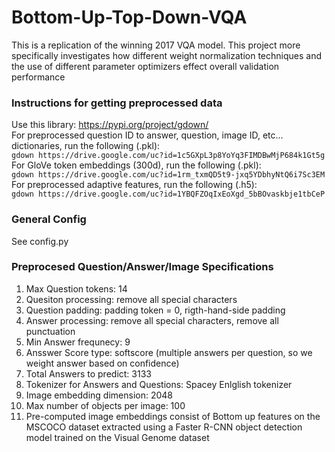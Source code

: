 # Bottom-Up-Top-Down-VQA
This is a replication of the winning 2017 VQA model. This project more specifically investigates how different weight normalization techniques and the use of different parameter optimizers effect overall validation performance 

### Instructions for getting preprocessed data
Use this library: https://pypi.org/project/gdown/<br/>
For preprocessed question ID to answer, question, image ID, etc... dictionaries, run the following (.pkl): <br/>
`gdown https://drive.google.com/uc?id=1c5GXpL3p8YoYq3FIMDBwMjP684k1Gt5g` <br/>
For GloVe token embeddings (300d), run the following (.pkl): <br/>
`gdown https://drive.google.com/uc?id=1rm_txmQD5t9-jxq5YDbhyNtQ6i7Sc3EM` <br/>
For preprocessed adaptive features, run the following (.h5): <br/>
`gdown https://drive.google.com/uc?id=1YBQFZOqIxEoXgd_5bBOvaskbje1tbCeP` <br/>
### General Config
See config.py 
### Preprocesed Question/Answer/Image Specifications
1. Max Question tokens: 14 
2. Quesiton processing: remove all special characters
3. Question padding: padding token = 0, rigth-hand-side padding
4. Answer processing: remove all special characters, remove all punctuation
5. Min Answer frequnecy: 9
6. Ansswer Score type: softscore (multiple answers per question, so we weight answer based on confidence)
7. Total Answers to predict: 3133
8. Tokenizer for Answers and Questions: Spacey Enlglish tokenizer
9. Image embedding dimension: 2048
10. Max number of objects per image: 100
11. Pre-computed image embeddings consist of Bottom up features on the MSCOCO dataset extracted using a Faster R-CNN object detection model trained on the Visual Genome dataset 









